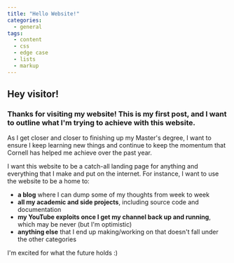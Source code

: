 ```yaml
---
title: "Hello Website!"
categories:
  - general
tags:
  - content
  - css
  - edge case
  - lists
  - markup
---
```

## Hey visitor!
### Thanks for visiting my website! This is my first post, and I want to outline what I'm trying to achieve with this website. 

As I get closer and closer to finishing up my Master's degree, I want to ensure I keep learning new things and continue to keep the momentum that Cornell has helped me achieve over the past year.

I want this website to be a catch-all landing page for anything and everything that I make and put on the internet. For instance, I want to use the website to be a home to:
- **a blog** where I can dump some of my thoughts from week to week 
- **all my academic and side projects**, including source code and documentation
- **my YouTube exploits once I get my channel back up and running**, which may be never (but I'm optimistic)
- **anything else** that I end up making/working on that doesn't fall under the other categories

I'm excited for what the future holds :)
